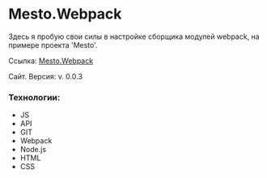 # Mesto.Webpack

Здесь я пробую свои силы в настройке сборщика модулей webpack, на примере проекта 'Mesto'.

Ссылка: [Mesto.Webpack](https://github.com/ko1p/praktikum "Mesto.Webpack")

Сайт. Версия: v. 0.0.3

### Технологии: 
- JS
- API
- GIT
- Webpack
- Node.js
- HTML
- CSS